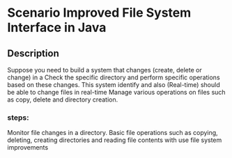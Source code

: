 # Scenario Improved File System Interface in Java 

## Description 
Suppose you need to build a system that changes (create, delete or change) in a
Check the specific directory and perform specific operations based on these changes. This system
identify and also (Real-time) should be able to change files in real-time
Manage various operations on files such as copy, delete and directory creation.

### steps:
Monitor file changes in a directory.
Basic file operations such as copying, deleting, creating 
directories and reading file contents with use file system improvements